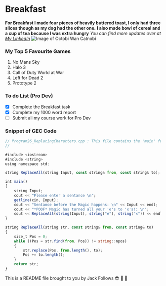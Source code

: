 # Breakfast
**For Breakfast I made four pieces of heavily buttered toast, I only had three slices though as my dog had the other one.**
**I also made bowl of cereal and a cup of tea because I was extra hungry**
*You can find more updates over at [My LinkedIn](https://www.linkedin.com/in/jack-lewis-follows-38392a1a2/)*
![Image of Octobi Wan Catnobi](https://i.pinimg.com/564x/dc/ef/3a/dcef3abedf0e0761203aaeb85886a6f3.jpg)
### My Top 5 Favourite Games
1. No Mans Sky
2. Halo 3
3. Call of Duty World at War
4. Left for Dead 2
5. Prototype 2
### To do List (Pro Dev)
- [x] Complete the Breakfast task
- [x] Complete my 1000 word report
- [ ] Submit all my course work for Pro Dev
### Snippet of GEC Code
```javascript
// Program26_ReplacingCharacters.cpp : This file contains the 'main' function. Program execution begins and ends there.
//

#include <iostream>
#include <string>
using namespace std;

string ReplaceAll(string Input, const string& from, const string& to);

int main()
{
	string Input;
	cout << "Please enter a sentance \n";
	getline(cin, Input);
	cout << "Sentance before the Magic happens: \n" << Input << endl;
	cout << "*POOF* Magic has turned all your 'e's to 'x's!: \n";
	cout << ReplaceAll(string(Input), string("e"), string("x")) << endl;
}

string ReplaceAll(string str, const string& from, const string& to)
{
	size_t Pos = 0;
	while ((Pos = str.find(from, Pos)) != string::npos)
	{
		str.replace(Pos, from.length(), to);
		Pos += to.length();
	}
	return str;
}
```
This is a README file brought to you by Jack Follows :sunglasses: :monocle_face: :zany_face:

